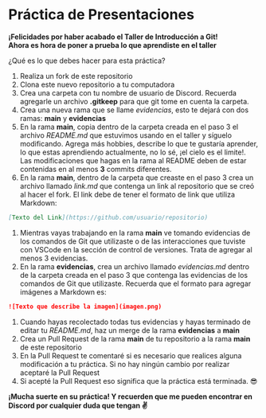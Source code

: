 # Práctica de Presentaciones

**¡Felicidades por haber acabado el Taller de Introducción a Git!** <br>
**Ahora es hora de poner a prueba lo que aprendiste en el taller**

¿Qué es lo que debes hacer para esta práctica?

1. Realiza un fork de este repositorio
1. Clona este nuevo repositorio a tu computadora
1. Crea una carpeta con tu nombre de usuario de Discord. Recuerda agregarle un archivo **.gitkeep** para que git tome en cuenta la carpeta.
1. Crea una nueva rama que se llame _evidencias_, esto te dejará con dos ramas: **main** y **evidencias**
1. En la rama **main**, copia dentro de la carpeta creada en el paso 3 el archivo _README.md_ que estuvimos usando en el taller y síguelo modificando. Agrega más hobbies, describe lo que te gustaría aprender, lo que estas aprendiendo actualmente, no lo sé, ¡el cielo es el limite!. Las modificaciones que hagas en la rama al README deben de estar contenidas en al menos **3** commits diferentes.
1. En la rama **main**, dentro de la carpeta que creaste en el paso 3 crea un archivo llamado _link.md_ que contenga un link al repositorio que se creó al hacer el fork. El link debe de tener el formato de link que utiliza Markdown:

```markdown
[Texto del Link](https://github.com/usuario/repositorio)
```

1. Mientras vayas trabajando en la rama **main** ve tomando evidencias de los comandos de Git que utilizaste o de las interacciones que tuviste con VSCode en la sección de control de versiones. Trata de agregar al menos 3 evidencias.
1. En la rama **evidencias**, crea un archivo llamado _evidencias.md_ dentro de la carpeta creada en el paso 3 que contenga las evidencias de los comandos de Git que utilizaste. Recuerda que el formato para agregar imágenes a Markdown es:

```markdown
![Texto que describe la imagen](imagen.png)
```

1. Cuando hayas recolectado todas tus evidencias y hayas terminado de editar tu _README.md_, haz un merge de la rama **evidencias** a **main**
1. Crea un Pull Request de la rama **main** de tu repositorio a la rama **main** de este repositorio
1. En la Pull Request te comentaré si es necesario que realices alguna modificación a tu práctica. Si no hay ningún cambio por realizar aceptaré la Pull Request
1. Si acepté la Pull Request eso significa que la práctica está terminada. 😎

**¡Mucha suerte en su práctica! Y recuerden que me pueden encontrar en Discord por cualquier duda que tengan ✌️**
